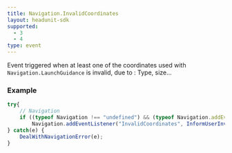 ```yaml
---
title: Navigation.InvalidCoordinates
layout: headunit-sdk
supported:
  - 3
  - 4
type: event
---
```

Event triggered when at least one of the coordinates used with `Navigation.LaunchGuidance` is invalid, due to : Type, size...

### Example

```javascript
try{	
	// Navigation
	if ((typeof Navigation !== "undefined") && (typeof Navigation.addEventListener !== "undefined")) {
		Navigation.addEventListener("InvalidCoordinates", InformUserInvalidCoordinates()	}
} catch(e) {
	DealWithNavigationError(e);
}
```